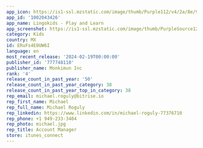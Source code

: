 ```yaml
---
app_icon: https://is1-ssl.mzstatic.com/image/thumb/Purple112/v4/2a/8e/90/2a8e9050-8502-cbd2-40aa-fd8c6b73283d/AppIconLisa-0-0-1x_U007epad-0-0-0-85-220.png/1024x1024bb.png
app_id: '1002043426'
app_name: Lingokids - Play and Learn
app_screenshot: https://is1-ssl.mzstatic.com/image/thumb/PurpleSource126/v4/8c/8f/5e/8c8f5e70-f441-bcac-3c67-26a85df11cf5/826609e4-07f5-4ac4-be61-013fced8c41b_5.5-Winning_Test_Set-Creative_refresh_localisation-EN-1.png/1242x2208bb.png
category: Kids
country: MX
id: ERuFs4E0UW6I
language: en
most_recent_release: '2024-02-19T00:00:00'
publisher_id: '777748110'
publisher_name: Monkimun Inc
rank: '4'
release_count_in_past_year: '50'
release_count_in_past_year_category: 38
release_count_in_past_year_top_in_category: 38
rep_email: michael.roguly@bitrise.io
rep_first_name: Michael
rep_full_name: Michael Roguly
rep_linkedin: https://www.linkedin.com/in/michael-roguly-77376710
rep_phone: +1 949-233-3404
rep_photo: michael.jpg
rep_title: Account Manager
store: itunes_connect
---
```

